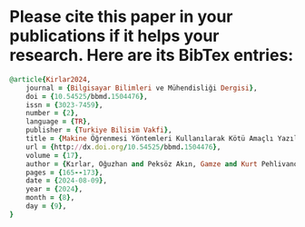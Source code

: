 # Please cite this paper in your publications if it helps your research. Here are its BibTex entries:

```ruby
@article{Kirlar2024,
	journal = {Bilgisayar Bilimleri ve Mühendisliği Dergisi},
	doi = {10.54525/bbmd.1504476},
	issn = {3023-7459},
	number = {2},
	language = {TR},
	publisher = {Turkiye Bilisim Vakfi},
	title = {Makine Öğrenmesi Yöntemleri Kullanılarak Kötü Amaçlı Yazılım Sınıflandırması: CIC-MamMem-2022 Veri Kümesi Üzerinde Bir Performans Karşılaştırması},
	url = {http://dx.doi.org/10.54525/bbmd.1504476},
	volume = {17},
	author = {Kırlar, Oğuzhan and Peksöz Akın, Gamze and Kurt Pehlivanoğlu, Meltem},
	pages = {165--173},
	date = {2024-08-09},
	year = {2024},
	month = {8},
	day = {9},
}
```
